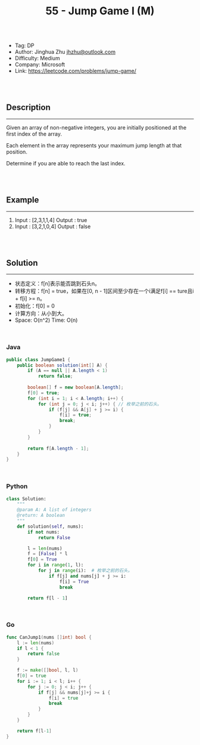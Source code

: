 # <center>55 - Jump Game I (M)</center> 



<br></br>

* Tag: DP
* Author: Jinghua Zhu <jhzhu@outlook.com>
* Difficulty: Medium
* Company: Microsoft
* Link: https://leetcode.com/problems/jump-game/

<br></br>



## Description
----
Given an array of non-negative integers, you are initially positioned at the first index of the array.

Each element in the array represents your maximum jump length at that position.

Determine if you are able to reach the last index. 

<br></br>



## Example
----
1. Input : [2,3,1,1,4] Output : true
2. Input : [3,2,1,0,4] Output : false

<br></br>



## Solution
----
- 状态定义：f[n]表示能否跳到石头n。
- 转移方程：f[n] = true，如果在[0, n - 1]区间至少存在一个i满足f[i] == ture且i + f[i] >= n。
- 初始化：f[0] = 0
- 计算方向：从小到大。
- Space: O(n^2) Time: O(n)

<br>


### Java
```java
public class JumpGame1 {
    public boolean solution(int[] A) {
        if (A == null || A.length < 1)
            return false;
        
        boolean[] f = new boolean[A.length];
        f[0] = true;
        for (int i = 1; i < A.length; i++) {
            for (int j = 0; j < i; j++) { // 枚举之前的石头。
                if (f[j] && A[j] + j >= i) {
                    f[i] = true;
                    break;
                }
            }
        }
        
        return f[A.length - 1];
    }
}
```

<br>


### Python
```python
class Solution:
    """
    @param A: A list of integers
    @return: A boolean
    """
    def solution(self, nums):
        if not nums:
            return False

        l = len(nums)
        f = [False] * l
        f[0] = True
        for i in range(1, l):
            for j in range(i):  # 枚举之前的石头。
                if f[j] and nums[j] + j >= i:
                    f[i] = True
                    break

        return f[l - 1]
```

<br>


### Go
```go
func CanJump1(nums []int) bool {
	l := len(nums)
	if l < 1 {
		return false
	}

	f := make([]bool, l, l)
	f[0] = true
	for i := 1; i < l; i++ {
		for j := 0; j < i; j++ {
			if f[j] && nums[j]+j >= i {
				f[i] = true
				break
			}
		}
	}

	return f[l-1]
}
```
